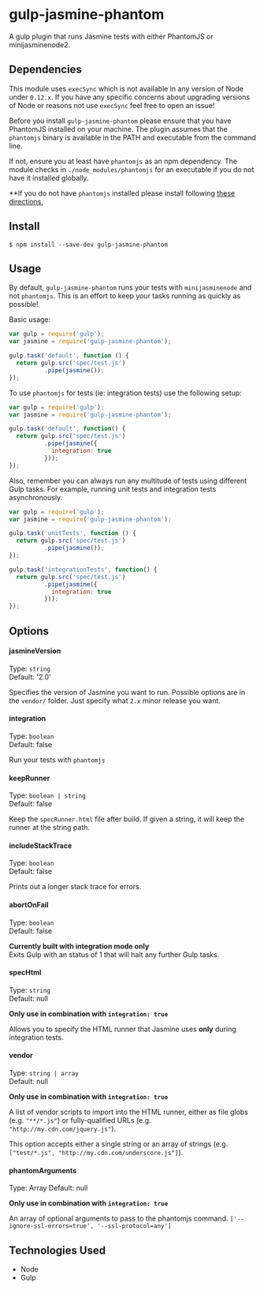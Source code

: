 gulp-jasmine-phantom
=============

A gulp plugin that runs Jasmine tests with either PhantomJS or minijasminenode2.

Dependencies
------------

This module uses `execSync` which is not available in any version of Node under `0.12.x`.
If you have any specific concerns about upgrading versions of Node or reasons not use
`execSync` feel free to open an issue!

Before you install `gulp-jasmine-phantom` please ensure that you have PhantomJS
installed on your machine. The plugin assumes that the `phantomjs` binary is
available in the PATH and executable from the command line.

If not, ensure you at least have `phantomjs` as an npm dependency. The module
checks in `./node_modules/phantomjs` for an executable if you do not have it
installed globally.

**If you do not have `phantomjs` installed please install following
[these directions.](http://phantomjs.org/download.html)

Install
-----

```
$ npm install --save-dev gulp-jasmine-phantom
```

Usage
-----
By default, `gulp-jasmine-phantom` runs your tests with `minijasminenode` and
not `phantomjs`.
This is an effort to keep your tasks running as quickly as possible!

Basic usage:
```javascript
var gulp = require('gulp');
var jasmine = require('gulp-jasmine-phantom');

gulp.task('default', function () {
  return gulp.src('spec/test.js')
          .pipe(jasmine());
});
```
To use `phantomjs` for tests (ie: integration tests) use the following setup:

```javascript
var gulp = require('gulp');
var jasmine = require('gulp-jasmine-phantom');

gulp.task('default', function() {
  return gulp.src('spec/test.js')
          .pipe(jasmine({
            integration: true
          }));
});
```

Also, remember you can always run any multitude of tests using different Gulp
tasks. For example, running unit tests and integration tests asynchronously.

```javascript
var gulp = require('gulp');
var jasmine = require('gulp-jasmine-phantom');

gulp.task('unitTests', function () {
  return gulp.src('spec/test.js')
          .pipe(jasmine());
});

gulp.task('integrationTests', function() {
  return gulp.src('spec/test.js')
          .pipe(jasmine({
            integration: true
          }));
});
```

Options
-------

#### jasmineVersion
Type: `string` <br />
Default: '2.0'

Specifies the version of Jasmine you want to run. Possible options are in the `vendor/` folder. Just specify what `2.x` minor release you want.

#### integration
Type: `boolean` <br />
Default: false

Run your tests with `phantomjs`

#### keepRunner
Type: `boolean | string` <br />
Default: false

Keep the `specRunner.html` file after build. If given a string, it will keep
the runner at the string path.

#### includeStackTrace
Type: `boolean` <br />
Default: false

Prints out a longer stack trace for errors.

#### abortOnFail
Type: `boolean` <br />
Default: false

**Currently built with integration mode only** <br />
Exits Gulp with an status of 1 that will halt any further Gulp tasks.

#### specHtml
Type: `string` <br />
Default: null

**Only use in combination with `integration: true`**

Allows you to specify the HTML runner that Jasmine uses **only** during
integration tests.

#### vendor
Type: `string | array` <br />
Default: null

**Only use in combination with `integration: true`**

A list of vendor scripts to import into the HTML runner, either as file
globs (e.g. `"**/*.js"`) or fully-qualified URLs (e.g.
`"http://my.cdn.com/jquery.js"`).

This option accepts either a single string or an array of strings (e.g.
`["test/*.js", "http://my.cdn.com/underscore.js"]`).

#### phantomArguments
Type: Array
Default: null

**Only use in combination with `integration: true`**

An array of optional arguments to pass to the phantomjs command.
`['--ignore-ssl-errors=true', '--ssl-protocol=any']`

Technologies Used
-----------------

* Node
* Gulp
